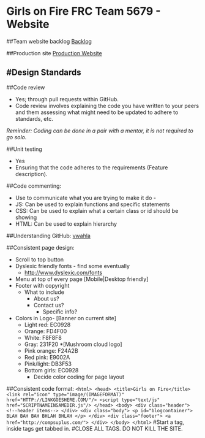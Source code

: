 # Girls on Fire FRC Team 5679 - Website

##Team website backlog
[Backlog](https://kanbanflow.com/board/3b46a0ae6c09d2da1074ab90e4021954)

##Production site
[Production Website](http://www.girlsonfire5679.com/)

#Design Standards
----
##Code review
* Yes; through pull requests within GitHub.
* Code review involves explaining the code you have written to your peers and them assessing what might need to be updated to adhere to standards, etc.

*Reminder: Coding can be done in a pair with a mentor, it is not required to go solo.*

##Unit testing
* Yes
* Ensuring that the code adheres to the requirements (Feature description).

##Code commenting:
* Use to communicate what you are trying to make it do -
* JS: Can be used to explain functions and specific statements
* CSS: Can be used to explain what a certain class or id should be showing
* HTML: Can be used to explain hierarchy

##Understanding GitHub:
[vwahla](http://prntscr.com/9cqmy1)

##Consistent page design:
* Scroll to top button
* Dyslexic friendly fonts - find some eventually
	* http://www.dyslexic.com/fonts
* Menu at top of every page [Mobile|Desktop friendly]
* Footer with copyright
	* What to include
		* About us?
		* Contact us?
			* Specific info?
* Colors in Logo- [Banner on current site]
	* Light red: EC0928
	* Orange: FD4F00
	* White: F8F8F8
	* Gray: 231F20
*[Mushroom cloud logo]
	* Pink orange: F24A2B
	* Red pink: E9002A
	* Pink/light: DB3F53
	* Bottom girls: EC0928
		* Decide color coding for page layout
		
##Consistent code format:
	```
	<html>
		<head>
			<title>Girls on Fire</title>
			<link rel="icon" type="image/(IMAGEFORMAT)" href="HTTP://LINKGOESHERE.COM/"/>
			<script type="text/js" href="SCRIPTNAMEINSAMEDIR.js"/>
		</head>
		<body>
			<div class="header">
				<!--header items-->
			</div>
			<div class="body">
				<p id="blogcontainer">
					BLAH BAH BAH BHLAH BHLAH
				</p>
			</div>
			<div class="footer">
				<a href="http://compsuplus.com/">
			</div>
		</body>
	</html>
	```
#Start a tag, inside tags get tabbed in.
#CLOSE ALL TAGS. DO NOT KILL THE SITE.